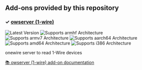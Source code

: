 ## Add-ons provided by this repository

### &#10003; [owserver (1-wire)][addon-owserver]

![Latest Version][owserver-version-shield]
![Supports armhf Architecture][owserver-armhf-shield]
![Supports armv7 Architecture][owserver-armv7-shield]
![Supports aarch64 Architecture][owserver-aarch64-shield]
![Supports amd64 Architecture][owserver-amd64-shield]
![Supports i386 Architecture][owserver-i386-shield]

onewire server to read 1-Wire devices

[:books: owserver (1-wire) add-on documentation][addon-doc-owserver]



[addon-owserver]: https://github.com/lrybak/addon-owserver/tree/cc5dea5
[addon-doc-owserver]: https://github.com/lrybak/addon-owserver/blob/cc5dea5/README.md
[owserver-issue]: https://github.com/lrybak/addon-owserver/issues
[owserver-version-shield]: https://img.shields.io/badge/version-cc5dea5-blue.svg
[owserver-aarch64-shield]: https://img.shields.io/badge/aarch64-no-red.svg
[owserver-amd64-shield]: https://img.shields.io/badge/amd64-yes-green.svg
[owserver-armhf-shield]: https://img.shields.io/badge/armhf-no-red.svg
[owserver-armv7-shield]: https://img.shields.io/badge/armv7-no-red.svg
[owserver-i386-shield]: https://img.shields.io/badge/i386-no-red.svg

